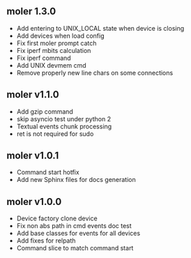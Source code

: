 ## moler 1.3.0

* Add entering to UNIX_LOCAL state when device is closing
* Add devices when load config
* Fix first moler prompt catch
* Fix iperf mbits calculation
* Fix iperf command
* Add UNIX devmem cmd
* Remove properly new line chars on some connections


## moler v1.1.0

* Add gzip command
* skip asyncio test under python 2
* Textual events chunk processing
* ret is not required for sudo


## moler v1.0.1

* Command start hotfix
* Add new Sphinx files for docs generation


## moler v1.0.0

* Device factory clone device
* Fix non abs path in cmd events doc test
* Add base classes for events for all devices
* Add fixes for relpath
* Command slice to match command start
